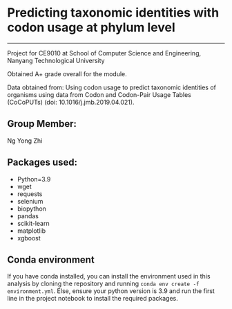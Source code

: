 # Predicting taxonomic identities with codon usage at phylum level
---
Project for CE9010 at School of Computer Science and Engineering, Nanyang Technological University

Obtained A+ grade overall for the module. 

Data obtained from: Using codon usage to predict taxonomic identities of organisms using data from Codon and Codon-Pair Usage Tables (CoCoPUTs) (doi: 10.1016/j.jmb.2019.04.021).

## Group Member:
Ng Yong Zhi

## Packages used:
* Python=3.9
* wget 
* requests 
* selenium 
* biopython 
* pandas 
* scikit-learn 
* matplotlib
* xgboost

## Conda environment
If you have conda installed, you can install the environment used in this analysis by cloning the repository and running `conda env create -f environment.yml`. Else, ensure your python version is 3.9 and run the first line in the project notebook to install the required packages. 
